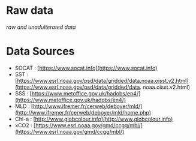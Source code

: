 # Raw data
_raw and unadulterated data_

# Data Sources
- SOCAT : [https://www.socat.info](https://www.socat.info)
- SST : [https://www.esrl.noaa.gov/psd/data/gridded/data.noaa.oisst.v2.html](https://www.esrl.noaa.gov/psd/data/gridded/data.
noaa.oisst.v2.html)
- SSS : [https://www.metoffice.gov.uk/hadobs/en4/](https://www.metoffice.gov.uk/hadobs/en4/)
- MLD : [http://www.ifremer.fr/cerweb/deboyer/mld/](http://www.ifremer.fr/cerweb/deboyer/mld/home.php)
- Chl-a : [http://www.globcolour.info](http://www.globcolour.info)
- xCO2 : [https://www.esrl.noaa.gov/gmd/ccgg/mbl/](https://www.esrl.noaa.gov/gmd/ccgg/mbl/)
